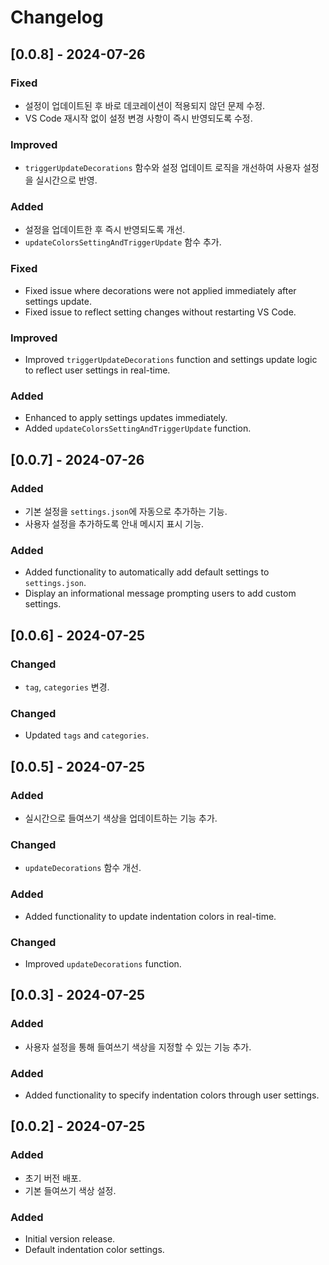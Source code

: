 # Changelog

## [0.0.8] - 2024-07-26
### Fixed
- 설정이 업데이트된 후 바로 데코레이션이 적용되지 않던 문제 수정.
- VS Code 재시작 없이 설정 변경 사항이 즉시 반영되도록 수정.

### Improved
- `triggerUpdateDecorations` 함수와 설정 업데이트 로직을 개선하여 사용자 설정을 실시간으로 반영.

### Added
- 설정을 업데이트한 후 즉시 반영되도록 개선.
- `updateColorsSettingAndTriggerUpdate` 함수 추가.

### Fixed
- Fixed issue where decorations were not applied immediately after settings update.
- Fixed issue to reflect setting changes without restarting VS Code.

### Improved
- Improved `triggerUpdateDecorations` function and settings update logic to reflect user settings in real-time.

### Added
- Enhanced to apply settings updates immediately.
- Added `updateColorsSettingAndTriggerUpdate` function.

## [0.0.7] - 2024-07-26
### Added
- 기본 설정을 `settings.json`에 자동으로 추가하는 기능.
- 사용자 설정을 추가하도록 안내 메시지 표시 기능.

### Added
- Added functionality to automatically add default settings to `settings.json`.
- Display an informational message prompting users to add custom settings.

## [0.0.6] - 2024-07-25
### Changed
- `tag`, `categories` 변경.

### Changed
- Updated `tags` and `categories`.

## [0.0.5] - 2024-07-25
### Added
- 실시간으로 들여쓰기 색상을 업데이트하는 기능 추가.

### Changed
- `updateDecorations` 함수 개선.

### Added
- Added functionality to update indentation colors in real-time.

### Changed
- Improved `updateDecorations` function.

## [0.0.3] - 2024-07-25
### Added
- 사용자 설정을 통해 들여쓰기 색상을 지정할 수 있는 기능 추가.

### Added
- Added functionality to specify indentation colors through user settings.

## [0.0.2] - 2024-07-25
### Added
- 초기 버전 배포.
- 기본 들여쓰기 색상 설정.

### Added
- Initial version release.
- Default indentation color settings.
